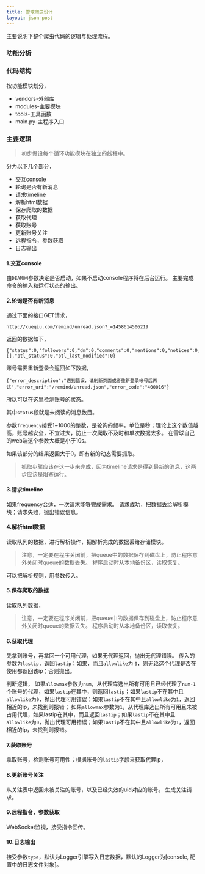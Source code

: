 ```yaml
---
title: 雪球爬虫设计
layout: json-post
---
```


主要说明下整个爬虫代码的逻辑与处理流程。

### 功能分析

### 代码结构

按功能模块划分，

* vendors-外部库
* modules-主要模块
* tools-工具函数
* main.py-主程序入口

### 主要逻辑

> 初步假设每个循环功能模块在独立的线程中。

分为以下几个部分，

* 交互console
* 轮询是否有新消息
* 请求timeline
* 解析html数据
* 保存爬取的数据
* 获取代理
* 获取账号
* 更新账号关注
* 远程指令，参数获取
* 日志输出

#### 1.交互console

由`DEAMON`参数决定是否启动，如果不启动console程序将在后台运行。
主要完成命令的输入和运行状态的输出。

#### 2.轮询是否有新消息

通过下面的接口GET请求，
```
http://xueqiu.com/remind/unread.json?_=1458614506219
```

返回的数据如下，
```
{"status":0,"followers":0,"dm":0,"comments":0,"mentions":0,"notices":0,"events":0,"contact_friends":0,"weibo_friends":0,"events_id":[],"ptl_status":0,"ptl_last_modified":0}
```

账号需要重新登录会返回如下数据，
```
{"error_description":"遇到错误，请刷新页面或者重新登录帐号后再试","error_uri":"/remind/unread.json","error_code":"400016"}
```

所以可以在这里检测账号的状态。

其中`status`段就是未阅读的消息数目。

参数`frequency`接受1~1000的整数，是轮询的频率，单位是秒；理论上这个数值越高，账号越安全，不宜过大，防止一次爬取不及时和单次数据太多。
在雪球自己的web端这个参数大概是小于10s。

如果该部分的结果返回大于0，即有新的动态需要抓取。

> 抓取步骤应该在这一步来完成，因为timeline请求是得到最新的消息，这两步应该是阻塞运行。

#### 3.请求timeline

如果frequency合适，一次请求能够完成需求。
请求成功，把数据丢给解析模块；请求失败，抛出错误信息。

#### 4.解析html数据

读取队列的数据，进行解析操作，把解析完成的数据丢给存储模块。

> 注意，一定要在程序关闭前，把queue中的数据保存到磁盘上，防止程序意外关闭时queue的数据丢失。
程序启动时从本地备份区，读取恢复。

可以把解析规则，用参数传入。

#### 5.保存爬取的数据

读取队列数据，

> 注意，一定要在程序关闭前，把queue中的数据保存到磁盘上，防止程序意外关闭时queue的数据丢失。
程序启动时从本地备份区，读取恢复。

#### 6.获取代理

先拿到账号，再拿回一个可用代理，如果无代理返回，抛出无代理错误。
传入的参数为`lastip`，返回`lastip`；如果，而且`allowlike`为
`0`，则无论这个代理是否在使用都返回该ip；否则抛出。

判断逻辑，
如果`allowmax`参数为`num`，从代理库选出所有可用且已经代理了`num-1`个账号的代理，如果`lastip`在其中，则返回`lastip`；如果`lastip`不在其中且`allowlike`为`0`，抛出代理可用错误；如果`lastip`不在其中且`allowlike`为`1`，返回相近的ip，未找到则报错；
如果`allowmax`参数为`1`，从代理库选出所有可用且未被占用代理，如果lastip在其中，而且返回`lastip`；如果`lastip`不在其中且`allowlike`为`0`，抛出代理可用错误；如果`lastip`不在其中且`allowlike`为`1`，返回相近的ip，未找到则报错。

#### 7.获取账号

拿取账号，检测账号可用性；根据账号的`lastip`字段来获取代理ip，

#### 8.更新账号关注

从关注表中返回未被关注的账号，以及已经失效的uid对应的账号。
生成关注请求。

#### 9.远程指令，参数获取

WebSocket监视，接受指令回传。

#### 10.日志输出

接受参数`type`，默认为Logger引擎写入日志数据，默认的Logger为[console, 配置中的日志文件对象]。
